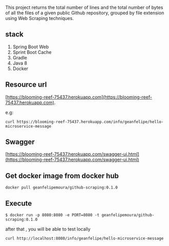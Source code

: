 
This project returns the total number of lines and the total number of bytes of all the files of a given public Github repository, grouped by file extension using Web Scraping techniques. 

## stack
1. Spring Boot Web
2. Sprint Boot Cache 
3. Gradle
4. Java 8
5. Docker


## Resource url
[https://blooming-reef-75437.herokuapp.com](https://blooming-reef-75437.herokuapp.com). 

e.g:


```
curl https://blooming-reef-75437.herokuapp.com/info/geanfelipe/hello-microservice-message
```
 
## Swagger 
[https://blooming-reef-75437.herokuapp.com/swagger-ui.html](https://blooming-reef-75437.herokuapp.com/swagger-ui.html)


## Get docker image from docker hub
```
docker pull geanfelipemoura/github-scraping:0.1.0
```

## Execute 
```
$ docker run -p 8080:8080 -e PORT=8080 -t geanfelipemoura/github-scraping:0.1.0
```


after that , you will be able to test locally

```
curl http://localhost:8080/info/geanfelipe/hello-microservice-message
```
